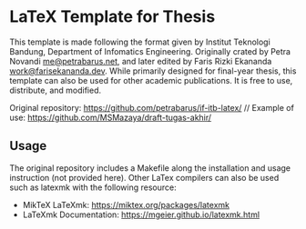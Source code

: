 LaTeX Template for Thesis 
=========================

This template is made following the format given by Institut Teknologi Bandung, Department of Infomatics Engineering. Originally crated by Petra Novandi <me@petrabarus.net>, and later edited by Faris Rizki Ekananda <work@farisekananda.dev>. While primarily designed for final-year thesis, this template can also be used for other academic publications. It is free to use, distribute, and modified.

Original repository: https://github.com/petrabarus/if-itb-latex/ //
Example of use: https://github.com/MSMazaya/draft-tugas-akhir/


Usage
-----

The original repository includes a Makefile along the installation and usage instruction (not provided here). Other LaTex compilers can also be used such as latexmk with the following resource:

- MikTeX LaTeXmk: https://miktex.org/packages/latexmk
- LaTeXmk Documentation: https://mgeier.github.io/latexmk.html
